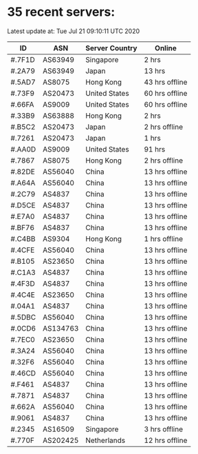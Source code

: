 # 35 recent servers:

Latest update at: Tue Jul 21 09:10:11 UTC 2020

| ID | ASN | Server Country | Online |
| -- | --- | -------------- | ------ |
| #.7F1D | AS63949 | Singapore | 2 hrs |
| #.2A79 | AS63949 | Japan | 13 hrs |
| #.5AD7 | AS8075 | Hong Kong | 43 hrs offline |
| #.73F9 | AS20473 | United States | 60 hrs offline |
| #.66FA | AS9009 | United States | 60 hrs offline |
| #.33B9 | AS63888 | Hong Kong | 2 hrs |
| #.B5C2 | AS20473 | Japan | 2 hrs offline |
| #.7261 | AS20473 | Japan | 1 hrs |
| #.AA0D | AS9009 | United States | 91 hrs |
| #.7867 | AS8075 | Hong Kong | 2 hrs offline |
| #.82DE | AS56040 | China | 13 hrs offline |
| #.A64A | AS56040 | China | 13 hrs offline |
| #.2C79 | AS4837 | China | 13 hrs offline |
| #.D5CE | AS4837 | China | 13 hrs offline |
| #.E7A0 | AS4837 | China | 13 hrs offline |
| #.BF76 | AS4837 | China | 13 hrs offline |
| #.C4BB | AS9304 | Hong Kong | 1 hrs offline |
| #.4CFE | AS56040 | China | 13 hrs offline |
| #.B105 | AS23650 | China | 13 hrs offline |
| #.C1A3 | AS4837 | China | 13 hrs offline |
| #.4F3D | AS4837 | China | 13 hrs offline |
| #.4C4E | AS23650 | China | 13 hrs offline |
| #.04A1 | AS4837 | China | 13 hrs offline |
| #.5DBC | AS56040 | China | 13 hrs offline |
| #.0CD6 | AS134763 | China | 13 hrs offline |
| #.7EC0 | AS23650 | China | 13 hrs offline |
| #.3A24 | AS56040 | China | 13 hrs offline |
| #.32F6 | AS56040 | China | 13 hrs offline |
| #.46CD | AS56040 | China | 13 hrs offline |
| #.F461 | AS4837 | China | 13 hrs offline |
| #.7871 | AS4837 | China | 13 hrs offline |
| #.662A | AS56040 | China | 13 hrs offline |
| #.9061 | AS4837 | China | 13 hrs offline |
| #.2345 | AS16509 | Singapore | 3 hrs offline |
| #.770F | AS202425 | Netherlands | 12 hrs offline |

